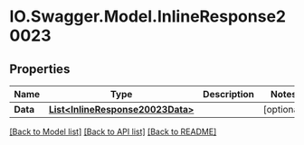 # IO.Swagger.Model.InlineResponse20023
## Properties

Name | Type | Description | Notes
------------ | ------------- | ------------- | -------------
**Data** | [**List&lt;InlineResponse20023Data&gt;**](InlineResponse20023Data.md) |  | [optional] 

[[Back to Model list]](../README.md#documentation-for-models) [[Back to API list]](../README.md#documentation-for-api-endpoints) [[Back to README]](../README.md)

